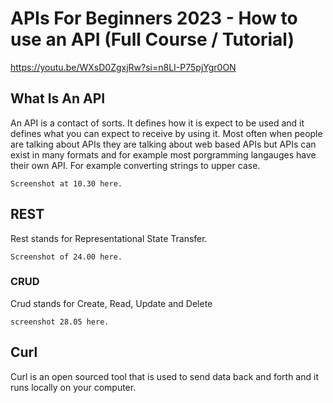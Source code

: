 # APIs For Beginners 2023 - How to use an API (Full Course / Tutorial)
https://youtu.be/WXsD0ZgxjRw?si=n8LI-P75pjYgr0ON

## What Is An API

An API is a contact of sorts. It defines how it is expect to be used and it defines what you can expect to receive by using it. Most often when people are talking about APIs they are talking about web based APIs but APIs can exist in many formats and for example most porgramming langauges have their own API. For example converting strings to upper case. 
```
Screenshot at 10.30 here.
```
## REST
Rest stands for Representational State Transfer. 
```
Screenshot of 24.00 here.
```
### CRUD
Crud stands for Create, Read, Update and Delete
```
screenshot 28.05 here.
```

## Curl
Curl is an open sourced tool that is used to send data back and forth and it runs locally on your computer.

